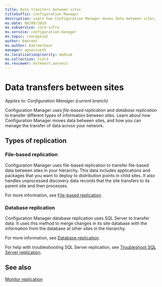 ```yaml
---
title: Data transfers between sites
titleSuffix: Configuration Manager
description: Learn how Configuration Manager moves data between sites, and how you can manage the transfer of the data across your network.
ms.date: 08/09/2019
ms.subservice: core-infra
ms.service: configuration-manager
ms.topic: conceptual
author: Banreet
ms.author: banreetkaur
manager: apoorvseth
ms.localizationpriority: medium
ms.collection: tier3
ms.reviewer: mstewart,aaroncz 
---
```


# Data transfers between sites

*Applies to: Configuration Manager (current branch)*

Configuration Manager uses *file-based replication* and *database replication* to transfer different types of information between sites. Learn about how Configuration Manager moves data between sites, and how you can manage the transfer of data across your network.  

## Types of replication

### <a name="bkmk_fileroute" /></a> File-based replication

Configuration Manager uses file-based replication to transfer file-based data between sites in your hierarchy. This data includes applications and packages that you want to deploy to distribution points in child sites. It also handles unprocessed discovery data records that the site transfers to its parent site and then processes.  

For more information, see [File-based replication](file-based-replication.md).

### <a name="bkmk_dbrep" /></a> Database replication

Configuration Manager database replication uses SQL Server to transfer data. It uses this method to merge changes in its site database with the information from the database at other sites in the hierarchy.

For more information, see [Database replication](database-replication.md).

For help with troubleshooting SQL Server replication, see [Troubleshoot SQL Server replication](../../servers/manage/replication/overview.md).

## See also

[Monitor replication](../../servers/manage/monitor-replication.md)
